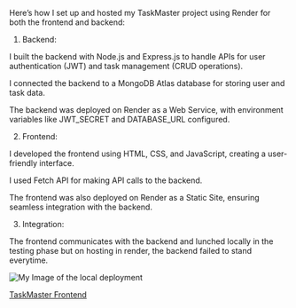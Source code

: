 Here’s how I set up and hosted my TaskMaster project using Render for both the frontend and backend:

1. Backend:

I built the backend with Node.js and Express.js to handle APIs for user authentication (JWT) and task management (CRUD operations).

I connected the backend to a MongoDB Atlas database for storing user and task data.

The backend was deployed on Render as a Web Service, with environment variables like JWT_SECRET and DATABASE_URL configured.



2. Frontend:

I developed the frontend using HTML, CSS, and JavaScript, creating a user-friendly interface.

I used Fetch API for making API calls to the backend.

The frontend was also deployed on Render as a Static Site, ensuring seamless integration with the backend.



3. Integration:

The frontend communicates with the backend and lunched locally in the testing phase but on hosting in render, the backend failed to stand everytime.


![My Image of the local deployment](images/IMG-20241130-WA0008.jpg )




[TaskMaster Frontend](https://task-frontend-t25m.onrender.com/)


